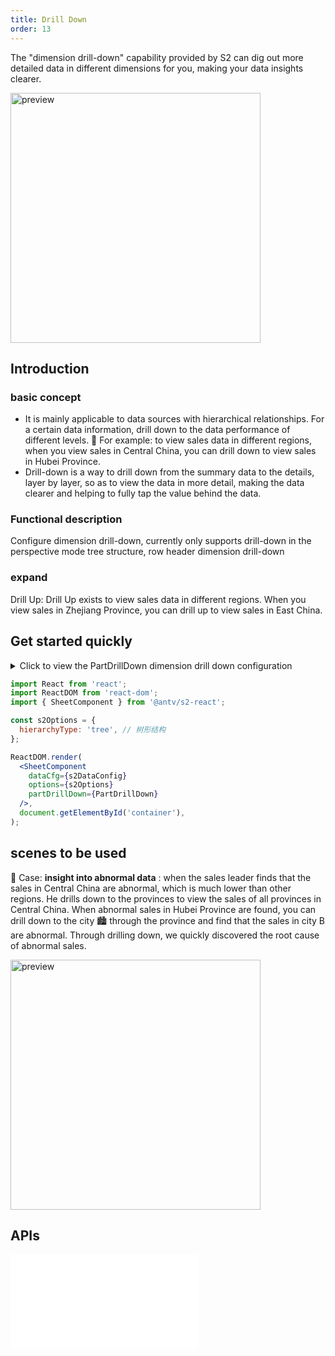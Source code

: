 ```yaml
---
title: Drill Down
order: 13
---
```


The "dimension drill-down" capability provided by S2 can dig out more detailed data in different dimensions for you, making your data insights clearer.

<img src="https://gw.alipayobjects.com/zos/antfincdn/J7bnG8lcf/xiazuan.gif" height="400" alt="preview">

## Introduction

### basic concept

* It is mainly applicable to data sources with hierarchical relationships. For a certain data information, drill down to the data performance of different levels. 🌰 For example: to view sales data in different regions, when you view sales in Central China, you can drill down to view sales in Hubei Province.
* Drill-down is a way to drill down from the summary data to the details, layer by layer, so as to view the data in more detail, making the data clearer and helping to fully tap the value behind the data.

### Functional description

Configure dimension drill-down, currently only supports drill-down in the perspective mode tree structure, row header dimension drill-down

### expand

Drill Up: Drill Up exists to view sales data in different regions. When you view sales in Zhejiang Province, you can drill up to view sales in East China.

## Get started quickly

<details><summary>Click to view the PartDrillDown dimension drill down configuration</summary><pre> <code class="language-js">
const&#x26;nbsp;sex&#x26;nbsp;=&#x26;nbsp;[&#x26;nbsp;'男',&#x26;nbsp;'女'&#x26;nbsp;];

const&#x26;nbsp;PartDrillDown&#x26;nbsp;=&#x26;nbsp;{
&#x26;nbsp;&#x26;nbsp;drillConfig:&#x26;nbsp;{
&#x26;nbsp;&#x26;nbsp;&#x26;nbsp;&#x26;nbsp;dataSet:&#x26;nbsp;[&#x26;nbsp;//&#x26;nbsp;下钻数据源配置
&#x26;nbsp;&#x26;nbsp;&#x26;nbsp;&#x26;nbsp;&#x26;nbsp;&#x26;nbsp;{
&#x26;nbsp;&#x26;nbsp;&#x26;nbsp;&#x26;nbsp;&#x26;nbsp;&#x26;nbsp;&#x26;nbsp;&#x26;nbsp;name:&#x26;nbsp;'客户性别',
&#x26;nbsp;&#x26;nbsp;&#x26;nbsp;&#x26;nbsp;&#x26;nbsp;&#x26;nbsp;&#x26;nbsp;&#x26;nbsp;value:&#x26;nbsp;'sex',
&#x26;nbsp;&#x26;nbsp;&#x26;nbsp;&#x26;nbsp;&#x26;nbsp;&#x26;nbsp;&#x26;nbsp;&#x26;nbsp;type:&#x26;nbsp;'text',
&#x26;nbsp;&#x26;nbsp;&#x26;nbsp;&#x26;nbsp;&#x26;nbsp;&#x26;nbsp;},
&#x26;nbsp;&#x26;nbsp;&#x26;nbsp;&#x26;nbsp;],
&#x26;nbsp;&#x26;nbsp;},

&#x26;nbsp;&#x26;nbsp;//&#x26;nbsp;点击下钻后的回调
&#x26;nbsp;&#x26;nbsp;fetchData:&#x26;nbsp;(meta,&#x26;nbsp;drillFields)&#x26;nbsp;=>
&#x26;nbsp;&#x26;nbsp;&#x26;nbsp;&#x26;nbsp;new&#x26;nbsp;Promise((resolve)&#x26;nbsp;=>&#x26;nbsp;{
&#x26;nbsp;&#x26;nbsp;&#x26;nbsp;&#x26;nbsp;&#x26;nbsp;&#x26;nbsp;const&#x26;nbsp;dataSet&#x26;nbsp;=&#x26;nbsp;meta.spreadsheet.dataSet;
&#x26;nbsp;&#x26;nbsp;&#x26;nbsp;&#x26;nbsp;&#x26;nbsp;&#x26;nbsp;const&#x26;nbsp;field&#x26;nbsp;=&#x26;nbsp;drillFields[0];
&#x26;nbsp;&#x26;nbsp;&#x26;nbsp;&#x26;nbsp;&#x26;nbsp;&#x26;nbsp;const&#x26;nbsp;rowDatas&#x26;nbsp;=&#x26;nbsp;dataSet.getCellMultiData(meta.query,&#x26;nbsp;true,&#x26;nbsp;true);
&#x26;nbsp;&#x26;nbsp;&#x26;nbsp;&#x26;nbsp;&#x26;nbsp;&#x26;nbsp;const&#x26;nbsp;drillDownData&#x26;nbsp;=&#x26;nbsp;[];
&#x26;nbsp;&#x26;nbsp;&#x26;nbsp;&#x26;nbsp;&#x26;nbsp;&#x26;nbsp;rowDatas.forEach((data)&#x26;nbsp;=>&#x26;nbsp;{
&#x26;nbsp;&#x26;nbsp;&#x26;nbsp;&#x26;nbsp;&#x26;nbsp;&#x26;nbsp;&#x26;nbsp;&#x26;nbsp;const&#x26;nbsp;{&#x26;nbsp;city,&#x26;nbsp;number,&#x26;nbsp;province,&#x26;nbsp;sub_type:&#x26;nbsp;subType,&#x26;nbsp;type&#x26;nbsp;}&#x26;nbsp;=&#x26;nbsp;data;
&#x26;nbsp;&#x26;nbsp;&#x26;nbsp;&#x26;nbsp;&#x26;nbsp;&#x26;nbsp;&#x26;nbsp;&#x26;nbsp;const&#x26;nbsp;number0&#x26;nbsp;=&#x26;nbsp;Math.ceil(Math.random()&#x26;nbsp;*&#x26;nbsp;(number&#x26;nbsp;-&#x26;nbsp;50))&#x26;nbsp;+&#x26;nbsp;50;
&#x26;nbsp;&#x26;nbsp;&#x26;nbsp;&#x26;nbsp;&#x26;nbsp;&#x26;nbsp;&#x26;nbsp;&#x26;nbsp;const&#x26;nbsp;number1&#x26;nbsp;=&#x26;nbsp;number&#x26;nbsp;-&#x26;nbsp;number0;
&#x26;nbsp;&#x26;nbsp;&#x26;nbsp;&#x26;nbsp;&#x26;nbsp;&#x26;nbsp;&#x26;nbsp;&#x26;nbsp;const&#x26;nbsp;dataItem0&#x26;nbsp;=&#x26;nbsp;{
&#x26;nbsp;&#x26;nbsp;&#x26;nbsp;&#x26;nbsp;&#x26;nbsp;&#x26;nbsp;&#x26;nbsp;&#x26;nbsp;&#x26;nbsp;&#x26;nbsp;city,
&#x26;nbsp;&#x26;nbsp;&#x26;nbsp;&#x26;nbsp;&#x26;nbsp;&#x26;nbsp;&#x26;nbsp;&#x26;nbsp;&#x26;nbsp;&#x26;nbsp;number:&#x26;nbsp;number0,
&#x26;nbsp;&#x26;nbsp;&#x26;nbsp;&#x26;nbsp;&#x26;nbsp;&#x26;nbsp;&#x26;nbsp;&#x26;nbsp;&#x26;nbsp;&#x26;nbsp;province,
&#x26;nbsp;&#x26;nbsp;&#x26;nbsp;&#x26;nbsp;&#x26;nbsp;&#x26;nbsp;&#x26;nbsp;&#x26;nbsp;&#x26;nbsp;&#x26;nbsp;sub_type:&#x26;nbsp;subType,
&#x26;nbsp;&#x26;nbsp;&#x26;nbsp;&#x26;nbsp;&#x26;nbsp;&#x26;nbsp;&#x26;nbsp;&#x26;nbsp;&#x26;nbsp;&#x26;nbsp;type,
&#x26;nbsp;&#x26;nbsp;&#x26;nbsp;&#x26;nbsp;&#x26;nbsp;&#x26;nbsp;&#x26;nbsp;&#x26;nbsp;&#x26;nbsp;&#x26;nbsp;[field]:&#x26;nbsp;sex[0],
&#x26;nbsp;&#x26;nbsp;&#x26;nbsp;&#x26;nbsp;&#x26;nbsp;&#x26;nbsp;&#x26;nbsp;&#x26;nbsp;};
&#x26;nbsp;&#x26;nbsp;&#x26;nbsp;&#x26;nbsp;&#x26;nbsp;&#x26;nbsp;&#x26;nbsp;&#x26;nbsp;drillDownData.push(dataItem0);
&#x26;nbsp;&#x26;nbsp;&#x26;nbsp;&#x26;nbsp;&#x26;nbsp;&#x26;nbsp;&#x26;nbsp;&#x26;nbsp;const&#x26;nbsp;dataItem1&#x26;nbsp;=&#x26;nbsp;{
&#x26;nbsp;&#x26;nbsp;&#x26;nbsp;&#x26;nbsp;&#x26;nbsp;&#x26;nbsp;&#x26;nbsp;&#x26;nbsp;&#x26;nbsp;&#x26;nbsp;city,
&#x26;nbsp;&#x26;nbsp;&#x26;nbsp;&#x26;nbsp;&#x26;nbsp;&#x26;nbsp;&#x26;nbsp;&#x26;nbsp;&#x26;nbsp;&#x26;nbsp;number:&#x26;nbsp;number1,
&#x26;nbsp;&#x26;nbsp;&#x26;nbsp;&#x26;nbsp;&#x26;nbsp;&#x26;nbsp;&#x26;nbsp;&#x26;nbsp;&#x26;nbsp;&#x26;nbsp;province,
&#x26;nbsp;&#x26;nbsp;&#x26;nbsp;&#x26;nbsp;&#x26;nbsp;&#x26;nbsp;&#x26;nbsp;&#x26;nbsp;&#x26;nbsp;&#x26;nbsp;sub_type:&#x26;nbsp;subType,
&#x26;nbsp;&#x26;nbsp;&#x26;nbsp;&#x26;nbsp;&#x26;nbsp;&#x26;nbsp;&#x26;nbsp;&#x26;nbsp;&#x26;nbsp;&#x26;nbsp;type,
&#x26;nbsp;&#x26;nbsp;&#x26;nbsp;&#x26;nbsp;&#x26;nbsp;&#x26;nbsp;&#x26;nbsp;&#x26;nbsp;&#x26;nbsp;&#x26;nbsp;[field]:&#x26;nbsp;sex[1],
&#x26;nbsp;&#x26;nbsp;&#x26;nbsp;&#x26;nbsp;&#x26;nbsp;&#x26;nbsp;&#x26;nbsp;&#x26;nbsp;};

&#x26;nbsp;&#x26;nbsp;&#x26;nbsp;&#x26;nbsp;&#x26;nbsp;&#x26;nbsp;&#x26;nbsp;&#x26;nbsp;drillDownData.push(dataItem1);
&#x26;nbsp;&#x26;nbsp;&#x26;nbsp;&#x26;nbsp;&#x26;nbsp;&#x26;nbsp;});

<<<<<<< HEAD
&#x26;nbsp;&#x26;nbsp;&#x26;nbsp;&#x26;nbsp;&#x26;nbsp;&#x26;nbsp;resolve({
&#x26;nbsp;&#x26;nbsp;&#x26;nbsp;&#x26;nbsp;&#x26;nbsp;&#x26;nbsp;&#x26;nbsp;&#x26;nbsp;drillField:&#x26;nbsp;field,&#x26;nbsp;//&#x26;nbsp;下钻维度&#x26;nbsp;value&#x26;nbsp;值
&#x26;nbsp;&#x26;nbsp;&#x26;nbsp;&#x26;nbsp;&#x26;nbsp;&#x26;nbsp;&#x26;nbsp;&#x26;nbsp;drillData:&#x26;nbsp;drillDownData,&#x26;nbsp;//&#x26;nbsp;下钻数据
&#x26;nbsp;&#x26;nbsp;&#x26;nbsp;&#x26;nbsp;&#x26;nbsp;&#x26;nbsp;});
&#x26;nbsp;&#x26;nbsp;&#x26;nbsp;&#x26;nbsp;}),
=======
  // 点击下钻后的回调
  fetchData: (meta, drillFields) =>
    new Promise((resolve) => {
      const dataSet = meta.spreadsheet.dataSet;
      const field = drillFields[0];
      const rowDatas = dataSet.getMultiData(meta.query);
      const drillDownData = [];
      rowDatas.forEach((data) => {
        const { city, number, province, sub_type: subType, type } = data;
        const number0 = Math.ceil(Math.random() * (number - 50)) + 50;
        const number1 = number - number0;
        const dataItem0 = {
          city,
          number: number0,
          province,
          sub_type: subType,
          type,
          [field]: sex[0],
        };
        drillDownData.push(dataItem0);
        const dataItem1 = {
          city,
          number: number1,
          province,
          sub_type: subType,
          type,
          [field]: sex[1],
        };

        drillDownData.push(dataItem1);
      });

      resolve({
        drillField: field, // 下钻维度 value 值
        drillData: drillDownData, // 下钻数据
      });
    }),
>>>>>>> origin/master
};

</code></pre></details>

```jsx
import React from 'react';
import ReactDOM from 'react-dom';
import { SheetComponent } from '@antv/s2-react';

const s2Options = {
  hierarchyType: 'tree', // 树形结构
};

ReactDOM.render(
  <SheetComponent
    dataCfg={s2DataConfig}
    options={s2Options}
    partDrillDown={PartDrillDown}
  />,
  document.getElementById('container'),
);
```

<Playground path="react-component/drill-dwon/demo/for-pivot.tsx" rid="container"></Playground>

## scenes to be used

🌰 Case: **insight into abnormal data** : when the sales leader finds that the sales in Central China are abnormal, which is much lower than other regions. He drills down to the provinces to view the sales of all provinces in Central China. When abnormal sales in Hubei Province are found, you can drill down to the city 🏙 through the province and find that the sales in city B are abnormal. Through drilling down, we quickly discovered the root cause of abnormal sales.

<img src="https://gw.alipayobjects.com/zos/antfincdn/43CZawVX7/xiazuan-chengshi.gif" height="400" alt="preview">

## APIs

<embed src="@/docs/api/components/drill-down.en.md"></embed>
